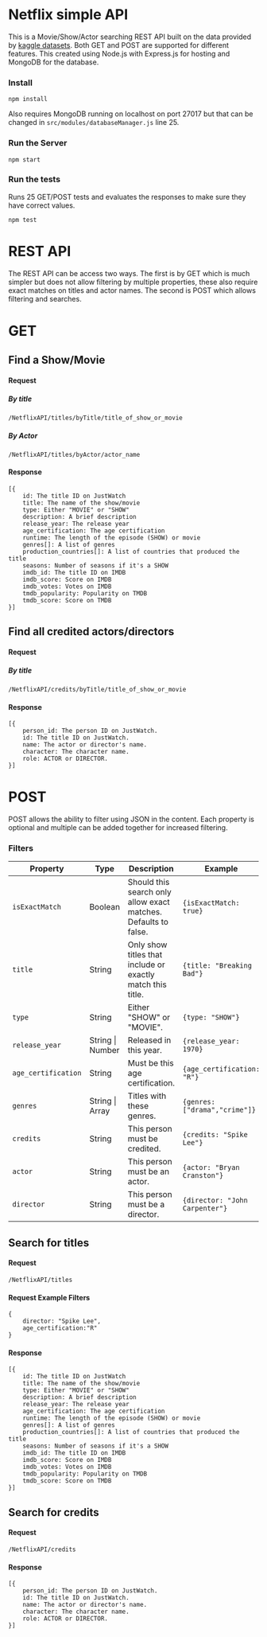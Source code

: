 # Netflix simple API
This is a Movie/Show/Actor searching REST API built on the data provided by [kaggle datasets](https://www.kaggle.com/datasets/victorsoeiro/netflix-tv-shows-and-movies). Both GET and POST are supported for different features. This created using Node.js with Express.js for hosting and MongoDB for the database.

### Install
```
npm install
```
Also requires MongoDB running on localhost on port 27017 but that can be changed in `src/modules/databaseManager.js` line 25.

### Run the Server
```
npm start
```

### Run the tests
Runs 25 GET/POST tests and evaluates the responses to make sure they have correct values.
```
npm test
```


# REST API
The REST API can be access two ways. The first is by GET which is much simpler but does not allow filtering by multiple properties, these also require exact matches on titles and actor names. The second is POST which allows filtering and searches.

# GET


## Find a Show/Movie

#### Request

##### By title
```
/NetflixAPI/titles/byTitle/title_of_show_or_movie
```

##### By Actor
```
/NetflixAPI/titles/byActor/actor_name
```
#### Response
```
[{
    id: The title ID on JustWatch
    title: The name of the show/movie
    type: Either "MOVIE" or "SHOW"
    description: A brief description
    release_year: The release year
    age_certification: The age certification
    runtime: The length of the episode (SHOW) or movie
    genres[]: A list of genres
    production_countries[]: A list of countries that produced the title
    seasons: Number of seasons if it's a SHOW
    imdb_id: The title ID on IMDB
    imdb_score: Score on IMDB
    imdb_votes: Votes on IMDB
    tmdb_popularity: Popularity on TMDB
    tmdb_score: Score on TMDB
}]
```

## Find all credited actors/directors

#### Request

##### By title
```
/NetflixAPI/credits/byTitle/title_of_show_or_movie
```

#### Response
```
[{
    person_id: The person ID on JustWatch.
    id: The title ID on JustWatch.
    name: The actor or director's name.
    character: The character name.
    role: ACTOR or DIRECTOR.
}]
```

# POST
POST allows the ability to filter using JSON in the content. Each property is optional and multiple can be added together for increased filtering.
### Filters
| Property            | Type                    | Description                                                     | Example                        |
|---------------------|-------------------------|-----------------------------------------------------------------|--------------------------------|
| `isExactMatch`      | Boolean                 | Should this search only allow exact matches. Defaults to false. | `{isExactMatch: true}`         |
| `title`             | String                  | Only show titles that include or exactly match this title.      | `{title: "Breaking Bad"}`      |
| `type`              | String                  | Either "SHOW" or "MOVIE".                                       | `{type: "SHOW"}`               |
| `release_year`      | String \| Number        | Released in this year.                                          | `{release_year: 1970}`         |
| `age_certification` | String                  | Must be this age certification.                                 | `{age_certification: "R"}`     |
| `genres`            | String \| Array<String> | Titles with these genres.                                       | `{genres: ["drama","crime"]}`  |
| `credits`           | String                  | This person must be credited.                                   | `{credits: "Spike Lee"}`       |
| `actor`             | String                  | This person must be an actor.                                   | `{actor: "Bryan Cranston"}`    |
| `director`          | String                  | This person must be a director.                                 | `{director: "John Carpenter"}` |

## Search for titles
#### Request
```
/NetflixAPI/titles
```
#### Request Example Filters
```
{
    director: "Spike Lee",
    age_certification:"R"
}
```
#### Response
```
[{
    id: The title ID on JustWatch
    title: The name of the show/movie
    type: Either "MOVIE" or "SHOW"
    description: A brief description
    release_year: The release year
    age_certification: The age certification
    runtime: The length of the episode (SHOW) or movie
    genres[]: A list of genres
    production_countries[]: A list of countries that produced the title
    seasons: Number of seasons if it's a SHOW
    imdb_id: The title ID on IMDB
    imdb_score: Score on IMDB
    imdb_votes: Votes on IMDB
    tmdb_popularity: Popularity on TMDB
    tmdb_score: Score on TMDB
}]
```


## Search for credits
#### Request
```
/NetflixAPI/credits
```
#### Response
```
[{
    person_id: The person ID on JustWatch.
    id: The title ID on JustWatch.
    name: The actor or director's name.
    character: The character name.
    role: ACTOR or DIRECTOR.
}]
```